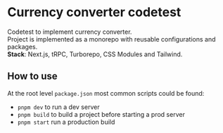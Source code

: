 # Currency converter codetest

Codetest to implement currency converter.  
Project is implemented as a monorepo with reusable configurations and packages.  
**Stack**: Next.js, tRPC, Turborepo, CSS Modules and Tailwind.

## How to use

At the root level `package.json` most common scripts could be found:

- `pnpm dev` to run a dev server
- `pnpm build` to build a project before starting a prod server
- `pnpm start` run a production build

